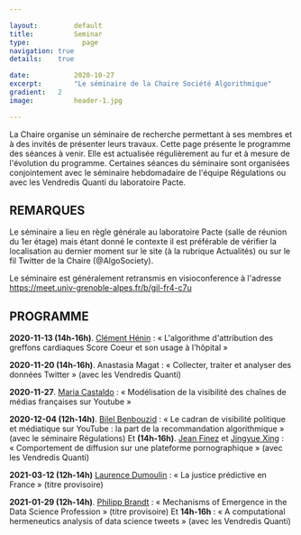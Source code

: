 ```yaml
---

layout:			default
title:  		Seminar
type:			  page
navigation: true
details:    true

date:   		2020-10-27
excerpt: 		"Le séminaire de la Chaire Société Algorithmique"
gradient: 	2
image: 			header-1.jpg

---
```


La Chaire organise un séminaire de recherche permettant à ses membres et à des invités de présenter leurs travaux.
Cette page présente le programme des séances à venir. Elle est actualisée régulièrement au fur et à mesure de l'évolution du programme.
Certaines séances du séminaire sont organisées conjointement avec le séminaire hebdomadaire de l'équipe Régulations ou avec les Vendredis Quanti du laboratoire Pacte.

## REMARQUES

Le séminaire a lieu en règle générale au laboratoire Pacte (salle de réunion du 1er étage) mais étant donné le contexte 
il est préférable de vérifier la localisation au dernier moment sur le site (à la rubrique Actualités) ou sur le fil Twitter de la Chaire (@AlgoSociety).

Le séminaire est généralement retransmis en visioconference à l'adresse https://meet.univ-grenoble-alpes.fr/b/gil-fr4-c7u

## PROGRAMME

**2020-11-13 (14h-16h)**. [Clément Hénin](https://planete.inrialpes.fr/people/chenin/) :  « L'algorithme d'attribution des greffons cardiaques Score Coeur et son usage à l’hôpital »

**2020-11-20 (14h-16h)**. Anastasia Magat : « Collecter, traiter et analyser des données Twitter » (avec les Vendredis Quanti)

**2020-11-27**. [Maria Castaldo](http://www.gipsa-lab.fr/page_pro.php?vid=3587) : « Modélisation de la visibilité des chaînes de médias françaises sur Youtube »

**2020-12-04 (12h-14h)**. [Bilel Benbouzid](http://ifris.org/membre/benbouzid-bilel/) : « Le cadran de visibilité politique et médiatique sur YouTube : la part de la recommandation algorithmique » (avec le séminaire Régulations)
Et **(14h-16h)**. [Jean Finez](https://www.pacte-grenoble.fr/membres/jean-finez) et [Jingyue Xing](https://www.pacte-grenoble.fr/membres/jingyue-xing) : « Comportement de diffusion sur une plateforme pornographique » (avec les Vendredis Quanti)

**2021-03-12 (12h-14h)** [Laurence Dumoulin](https://www.pacte-grenoble.fr/membres/laurence-dumoulin) : « La justice prédictive en France » (titre provisoire)

**2021-01-29 (12h-14h)**. [Philipp Brandt](https://www.sciencespo.fr/cso/fr/chercheur/Philipp%20Brandt/8423.html) : « Mechanisms of Emergence in the Data Science Profession » (titre provisoire)
Et **14h-16h** : « A computational hermeneutics analysis of data science tweets » (avec les Vendredis Quanti)
